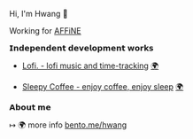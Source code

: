 <!--
**hwangdev97/hwangdev97** is a ✨ _special_ ✨ repository because its `README.md` (this file) appears on your GitHub profile.

Here are some ideas to get you started:

- 🔭 I’m currently working on ...
- 🌱 I’m currently learning ...
- 👯 I’m looking to collaborate on ...
- 🤔 I’m looking for help with ...
- 💬 Ask me about ...
- 📫 How to reach me: ...
- 😄 Pronouns: ...
- ⚡ Fun fact: ...
-->

<!-- <a href="https://app.daily.dev/Hwang_dev"><img src="https://api.daily.dev/devcards/aeb34d8bd4804cd49643e0d0cb22769b.png?r=dp0" width="400" alt="Hwang's Dev Card"/></a>

[![Hwang's GitHub stats](https://github-readme-stats.vercel.app/api?username=hwangdev97)](https://github.com/hwangdev97/github-readme-stats)
 -->
Hi, I'm Hwang  👋

Working for [AFFiNE](https://affine.pro)


𝗜𝗻𝗱𝗲𝗽𝗲𝗻𝗱𝗲𝗻𝘁 𝗱𝗲𝘃𝗲𝗹𝗼𝗽𝗺𝗲𝗻𝘁 𝘄𝗼𝗿𝗸𝘀


- [Lofi. - lofi music and time-tracking](https://apps.apple.com/app/id1628710103) [🌍](https://lofidot.com)

- [Sleepy Coffee - enjoy coffee, enjoy sleep](https://apps.apple.com/us/app/sleepy-coffee/id1622169968) [🌍](sleepycoffee.app)


𝗔𝗯𝗼𝘂𝘁 𝗺𝗲

↦ 🌍 more info [bento.me/hwang](https://www.bento.me/hwang)





<!--
**hwangdev97/hwangdev97** is a ✨ _special_ ✨ repository because its `README.md` (this file) appears on your GitHub profile.

### Status

[![Hwang's GitHub stats](https://github-readme-stats.vercel.app/api?username=hwangdev97)](https://github.com/hwangdev97/github-readme-stats)
-->
